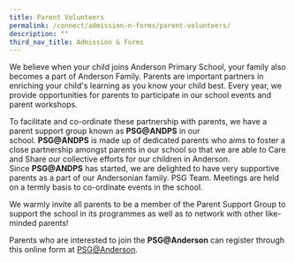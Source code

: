 ```yaml
---
title: Parent Volunteers
permalink: /connect/admission-n-forms/parent-volunteers/
description: ""
third_nav_title: Admission & Forms
---
```

We believe when your child joins Anderson Primary School, your family also becomes a part of Anderson Family. Parents are important partners in enriching your child's learning as you know your child best. Every year, we provide opportunities for parents to participate in our school events and parent workshops.

To facilitate and co-ordinate these partnership with parents, we have a parent support group known as **PSG@ANDPS** in our school. **PSG@ANDPS** is made up of dedicated parents who aims to foster a close partnership amongst parents in our school so that we are able to Care and Share our collective efforts for our children in Anderson. Since **PSG@ANDPS** has started, we are delighted to have very supportive parents as a part of our Andersonian family. PSG Team. Meetings are held on a termly basis to co-ordinate events in the school.

We warmly invite all parents to be a member of the Parent Support Group to support the school in its programmes as well as to network with other like-minded parents!

Parents who are interested to join the **PSG@Anderson** can register through this online form at&nbsp;<a href="https://go.gov.sg/psg-anderson">PSG@Anderson</a>.
